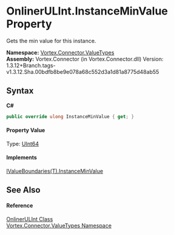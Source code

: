 # OnlinerULInt.InstanceMinValue Property 
 

Gets the min value for this instance.

**Namespace:**&nbsp;<a href="N_Vortex_Connector_ValueTypes.md">Vortex.Connector.ValueTypes</a><br />**Assembly:**&nbsp;Vortex.Connector (in Vortex.Connector.dll) Version: 1.3.12+Branch.tags-v1.3.12.Sha.00bdfb8be9e078a68c552d3a1d81a8775d48ab55

## Syntax

**C#**<br />
``` C#
public override ulong InstanceMinValue { get; }
```


#### Property Value
Type: <a href="https://docs.microsoft.com/dotnet/api/system.uint64" target="_blank">UInt64</a>

#### Implements
<a href="P_Vortex_Connector_ValueValidation_IValueBoundaries_1_InstanceMinValue.md">IValueBoundaries(T).InstanceMinValue</a><br />

## See Also


#### Reference
<a href="T_Vortex_Connector_ValueTypes_OnlinerULInt.md">OnlinerULInt Class</a><br /><a href="N_Vortex_Connector_ValueTypes.md">Vortex.Connector.ValueTypes Namespace</a><br />